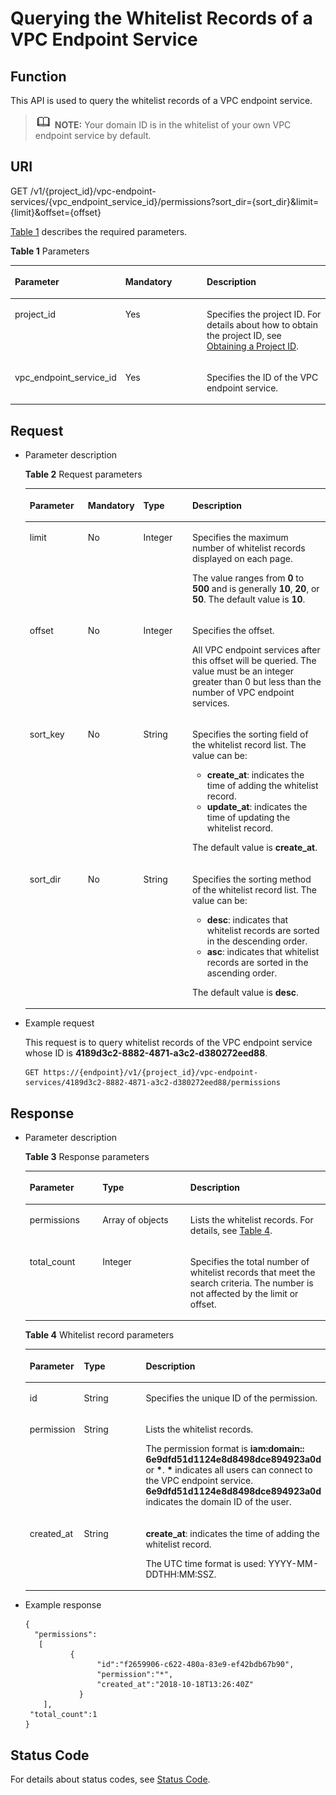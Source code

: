 # Querying the Whitelist Records of a VPC Endpoint Service<a name="vpcep_06_0208"></a>

## Function<a name="section1446932"></a>

This API is used to query the whitelist records of a VPC endpoint service.

>![](public_sys-resources/icon-note.gif) **NOTE:** 
>Your domain ID is in the whitelist of your own VPC endpoint service by default.

## URI<a name="section13022395"></a>

GET /v1/\{project\_id\}/vpc-endpoint-services/\{vpc\_endpoint\_service\_id\}/permissions?sort\_dir=\{sort\_dir\}&limit=\{limit\}&offset=\{offset\}

[Table 1](#table26447764)  describes the required parameters.

**Table  1**  Parameters

<a name="table26447764"></a>
<table><thead align="left"><tr id="row61738601"><th class="cellrowborder" valign="top" width="32.65%" id="mcps1.2.4.1.1"><p id="p34770760"><a name="p34770760"></a><a name="p34770760"></a><strong id="b2989112416347"><a name="b2989112416347"></a><a name="b2989112416347"></a>Parameter</strong></p>
</th>
<th class="cellrowborder" valign="top" width="26.529999999999998%" id="mcps1.2.4.1.2"><p id="p64968164"><a name="p64968164"></a><a name="p64968164"></a><strong id="b3249162617346"><a name="b3249162617346"></a><a name="b3249162617346"></a>Mandatory</strong></p>
</th>
<th class="cellrowborder" valign="top" width="40.82%" id="mcps1.2.4.1.3"><p id="p27929892"><a name="p27929892"></a><a name="p27929892"></a><strong id="b11183162783419"><a name="b11183162783419"></a><a name="b11183162783419"></a>Description</strong></p>
</th>
</tr>
</thead>
<tbody><tr id="row47728752"><td class="cellrowborder" valign="top" width="32.65%" headers="mcps1.2.4.1.1 "><p id="p40823729"><a name="p40823729"></a><a name="p40823729"></a>project_id</p>
</td>
<td class="cellrowborder" valign="top" width="26.529999999999998%" headers="mcps1.2.4.1.2 "><p id="p18387791"><a name="p18387791"></a><a name="p18387791"></a>Yes</p>
</td>
<td class="cellrowborder" valign="top" width="40.82%" headers="mcps1.2.4.1.3 "><p id="p13016113"><a name="p13016113"></a><a name="p13016113"></a>Specifies the project ID. For details about how to obtain the project ID, see <a href="obtaining-a-project-id.md">Obtaining a Project ID</a>.</p>
</td>
</tr>
<tr id="row50036160"><td class="cellrowborder" valign="top" width="32.65%" headers="mcps1.2.4.1.1 "><p id="p26397123"><a name="p26397123"></a><a name="p26397123"></a>vpc_endpoint_service_id</p>
</td>
<td class="cellrowborder" valign="top" width="26.529999999999998%" headers="mcps1.2.4.1.2 "><p id="p57792256"><a name="p57792256"></a><a name="p57792256"></a>Yes</p>
</td>
<td class="cellrowborder" valign="top" width="40.82%" headers="mcps1.2.4.1.3 "><p id="p50661149"><a name="p50661149"></a><a name="p50661149"></a>Specifies the ID of the VPC endpoint service.</p>
</td>
</tr>
</tbody>
</table>

## Request<a name="section50092695"></a>

-   Parameter description

    **Table  2**  Request parameters

    <a name="table61894122"></a>
    <table><thead align="left"><tr id="row39767838"><th class="cellrowborder" valign="top" width="19.388061193880613%" id="mcps1.2.5.1.1"><p id="p67078348"><a name="p67078348"></a><a name="p67078348"></a><strong id="b18624194183415"><a name="b18624194183415"></a><a name="b18624194183415"></a>Parameter</strong></p>
    </th>
    <th class="cellrowborder" valign="top" width="18.36816318368163%" id="mcps1.2.5.1.2"><p id="p64637118"><a name="p64637118"></a><a name="p64637118"></a><strong id="b1543255479"><a name="b1543255479"></a><a name="b1543255479"></a>Mandatory</strong></p>
    </th>
    <th class="cellrowborder" valign="top" width="16.328367163283673%" id="mcps1.2.5.1.3"><p id="p1115229"><a name="p1115229"></a><a name="p1115229"></a><strong id="b14373215355"><a name="b14373215355"></a><a name="b14373215355"></a>Type</strong></p>
    </th>
    <th class="cellrowborder" valign="top" width="45.91540845915409%" id="mcps1.2.5.1.4"><p id="p23224720"><a name="p23224720"></a><a name="p23224720"></a><strong id="b1785568989"><a name="b1785568989"></a><a name="b1785568989"></a>Description</strong></p>
    </th>
    </tr>
    </thead>
    <tbody><tr id="row2154176"><td class="cellrowborder" valign="top" width="19.388061193880613%" headers="mcps1.2.5.1.1 "><p id="p40270548"><a name="p40270548"></a><a name="p40270548"></a>limit</p>
    </td>
    <td class="cellrowborder" valign="top" width="18.36816318368163%" headers="mcps1.2.5.1.2 "><p id="p40688949"><a name="p40688949"></a><a name="p40688949"></a>No</p>
    </td>
    <td class="cellrowborder" valign="top" width="16.328367163283673%" headers="mcps1.2.5.1.3 "><p id="p7470538"><a name="p7470538"></a><a name="p7470538"></a>Integer</p>
    </td>
    <td class="cellrowborder" valign="top" width="45.91540845915409%" headers="mcps1.2.5.1.4 "><p id="p1133819"><a name="p1133819"></a><a name="p1133819"></a>Specifies the maximum number of whitelist records displayed on each page.</p>
    <p id="p10204378"><a name="p10204378"></a><a name="p10204378"></a>The value ranges from <strong id="b1254717241318"><a name="b1254717241318"></a><a name="b1254717241318"></a>0</strong> to <strong id="b1354113691319"><a name="b1354113691319"></a><a name="b1354113691319"></a>500</strong> and is generally <strong id="b946715895412"><a name="b946715895412"></a><a name="b946715895412"></a>10</strong>,<strong id="b1847005835417"><a name="b1847005835417"></a><a name="b1847005835417"></a> 20</strong>, or <strong id="b2471115814546"><a name="b2471115814546"></a><a name="b2471115814546"></a>50</strong>. The default value is <strong id="b34732586549"><a name="b34732586549"></a><a name="b34732586549"></a>10</strong>.</p>
    </td>
    </tr>
    <tr id="row24730546"><td class="cellrowborder" valign="top" width="19.388061193880613%" headers="mcps1.2.5.1.1 "><p id="p57017172"><a name="p57017172"></a><a name="p57017172"></a>offset</p>
    </td>
    <td class="cellrowborder" valign="top" width="18.36816318368163%" headers="mcps1.2.5.1.2 "><p id="p54988235"><a name="p54988235"></a><a name="p54988235"></a>No</p>
    </td>
    <td class="cellrowborder" valign="top" width="16.328367163283673%" headers="mcps1.2.5.1.3 "><p id="p24862079"><a name="p24862079"></a><a name="p24862079"></a>Integer</p>
    </td>
    <td class="cellrowborder" valign="top" width="45.91540845915409%" headers="mcps1.2.5.1.4 "><p id="p5736126132214"><a name="p5736126132214"></a><a name="p5736126132214"></a>Specifies the offset.</p>
    <p id="p11912494222"><a name="p11912494222"></a><a name="p11912494222"></a>All VPC endpoint services after this offset will be queried. The value must be an integer greater than 0 but less than the number of VPC endpoint services.</p>
    </td>
    </tr>
    <tr id="row66994296244"><td class="cellrowborder" valign="top" width="19.388061193880613%" headers="mcps1.2.5.1.1 "><p id="p594733716244"><a name="p594733716244"></a><a name="p594733716244"></a>sort_key</p>
    </td>
    <td class="cellrowborder" valign="top" width="18.36816318368163%" headers="mcps1.2.5.1.2 "><p id="p129471037182413"><a name="p129471037182413"></a><a name="p129471037182413"></a>No</p>
    </td>
    <td class="cellrowborder" valign="top" width="16.328367163283673%" headers="mcps1.2.5.1.3 "><p id="p119471937202418"><a name="p119471937202418"></a><a name="p119471937202418"></a>String</p>
    </td>
    <td class="cellrowborder" valign="top" width="45.91540845915409%" headers="mcps1.2.5.1.4 "><p id="p562418271823"><a name="p562418271823"></a><a name="p562418271823"></a>Specifies the sorting field of the whitelist record list. The value can be:</p>
    <a name="ul512472071414"></a><a name="ul512472071414"></a><ul id="ul512472071414"><li><strong id="b2811116368"><a name="b2811116368"></a><a name="b2811116368"></a>create_at</strong>: indicates the time of adding the whitelist record.</li><li><strong id="b2087421616363"><a name="b2087421616363"></a><a name="b2087421616363"></a>update_at</strong>: indicates the time of updating the whitelist record.</li></ul>
    <p id="p36041148141413"><a name="p36041148141413"></a><a name="p36041148141413"></a>The default value is <strong id="vpcep_06_0205_b84581912152219"><a name="vpcep_06_0205_b84581912152219"></a><a name="vpcep_06_0205_b84581912152219"></a>create_at</strong>.</p>
    </td>
    </tr>
    <tr id="row1253984418240"><td class="cellrowborder" valign="top" width="19.388061193880613%" headers="mcps1.2.5.1.1 "><p id="p146661827153215"><a name="p146661827153215"></a><a name="p146661827153215"></a>sort_dir</p>
    </td>
    <td class="cellrowborder" valign="top" width="18.36816318368163%" headers="mcps1.2.5.1.2 "><p id="p1666182717328"><a name="p1666182717328"></a><a name="p1666182717328"></a>No</p>
    </td>
    <td class="cellrowborder" valign="top" width="16.328367163283673%" headers="mcps1.2.5.1.3 "><p id="p14666182718326"><a name="p14666182718326"></a><a name="p14666182718326"></a>String</p>
    </td>
    <td class="cellrowborder" valign="top" width="45.91540845915409%" headers="mcps1.2.5.1.4 "><p id="p1648594010189"><a name="p1648594010189"></a><a name="p1648594010189"></a>Specifies the sorting method of the whitelist record list. The value can be:</p>
    <a name="ul9628101291617"></a><a name="ul9628101291617"></a><ul id="ul9628101291617"><li><strong id="b39503129475"><a name="b39503129475"></a><a name="b39503129475"></a>desc</strong>: indicates that whitelist records are sorted in the descending order.</li><li><strong id="b82461415204717"><a name="b82461415204717"></a><a name="b82461415204717"></a>asc</strong>: indicates that whitelist records are sorted in the ascending order.</li></ul>
    <p id="p1719319255168"><a name="p1719319255168"></a><a name="p1719319255168"></a>The default value is <strong id="vpcep_06_0205_b84235270614202"><a name="vpcep_06_0205_b84235270614202"></a><a name="vpcep_06_0205_b84235270614202"></a>desc</strong>.</p>
    </td>
    </tr>
    </tbody>
    </table>

-   Example request

    This request is to query whitelist records of the VPC endpoint service whose ID is  **4189d3c2-8882-4871-a3c2-d380272eed88**.

    ```
    GET https://{endpoint}/v1/{project_id}/vpc-endpoint-services/4189d3c2-8882-4871-a3c2-d380272eed88/permissions
    ```


## Response<a name="section30976474"></a>

-   Parameter description

    **Table  3**  Response parameters

    <a name="table20176194"></a>
    <table><thead align="left"><tr id="row11639215"><th class="cellrowborder" valign="top" width="24.242424242424242%" id="mcps1.2.4.1.1"><p id="p3252353"><a name="p3252353"></a><a name="p3252353"></a><strong id="b1329792667"><a name="b1329792667"></a><a name="b1329792667"></a>Parameter</strong></p>
    </th>
    <th class="cellrowborder" valign="top" width="29.292929292929294%" id="mcps1.2.4.1.2"><p id="p62114027"><a name="p62114027"></a><a name="p62114027"></a><strong id="b1094611042"><a name="b1094611042"></a><a name="b1094611042"></a>Type</strong></p>
    </th>
    <th class="cellrowborder" valign="top" width="46.464646464646464%" id="mcps1.2.4.1.3"><p id="p65180310"><a name="p65180310"></a><a name="p65180310"></a><strong id="b1818730356"><a name="b1818730356"></a><a name="b1818730356"></a>Description</strong></p>
    </th>
    </tr>
    </thead>
    <tbody><tr id="row45113770"><td class="cellrowborder" valign="top" width="24.242424242424242%" headers="mcps1.2.4.1.1 "><p id="p30336717"><a name="p30336717"></a><a name="p30336717"></a>permissions</p>
    </td>
    <td class="cellrowborder" valign="top" width="29.292929292929294%" headers="mcps1.2.4.1.2 "><p id="p41355050"><a name="p41355050"></a><a name="p41355050"></a>Array of objects</p>
    </td>
    <td class="cellrowborder" valign="top" width="46.464646464646464%" headers="mcps1.2.4.1.3 "><p id="p61424743"><a name="p61424743"></a><a name="p61424743"></a>Lists the whitelist records. For details, see <a href="#table50257079">Table 4</a>.</p>
    </td>
    </tr>
    <tr id="row15951777"><td class="cellrowborder" valign="top" width="24.242424242424242%" headers="mcps1.2.4.1.1 "><p id="p17025554"><a name="p17025554"></a><a name="p17025554"></a>total_count</p>
    </td>
    <td class="cellrowborder" valign="top" width="29.292929292929294%" headers="mcps1.2.4.1.2 "><p id="p36892599"><a name="p36892599"></a><a name="p36892599"></a>Integer</p>
    </td>
    <td class="cellrowborder" valign="top" width="46.464646464646464%" headers="mcps1.2.4.1.3 "><p id="p35510520"><a name="p35510520"></a><a name="p35510520"></a>Specifies the total number of whitelist records that meet the search criteria. The number is not affected by the limit or offset.</p>
    </td>
    </tr>
    </tbody>
    </table>

    **Table  4**  Whitelist record parameters 

    <a name="table50257079"></a>
    <table><thead align="left"><tr id="row15696288"><th class="cellrowborder" valign="top" width="17.72%" id="mcps1.2.4.1.1"><p id="p63439817"><a name="p63439817"></a><a name="p63439817"></a><strong id="b114315252378"><a name="b114315252378"></a><a name="b114315252378"></a>Parameter</strong></p>
    </th>
    <th class="cellrowborder" valign="top" width="20.94%" id="mcps1.2.4.1.2"><p id="p38351587"><a name="p38351587"></a><a name="p38351587"></a><strong id="b270042550"><a name="b270042550"></a><a name="b270042550"></a>Type</strong></p>
    </th>
    <th class="cellrowborder" valign="top" width="61.339999999999996%" id="mcps1.2.4.1.3"><p id="p19470870"><a name="p19470870"></a><a name="p19470870"></a><strong id="b163363606"><a name="b163363606"></a><a name="b163363606"></a>Description</strong></p>
    </th>
    </tr>
    </thead>
    <tbody><tr id="row33636617"><td class="cellrowborder" valign="top" width="17.72%" headers="mcps1.2.4.1.1 "><p id="p40211428"><a name="p40211428"></a><a name="p40211428"></a>id</p>
    </td>
    <td class="cellrowborder" valign="top" width="20.94%" headers="mcps1.2.4.1.2 "><p id="p35900240"><a name="p35900240"></a><a name="p35900240"></a>String</p>
    </td>
    <td class="cellrowborder" valign="top" width="61.339999999999996%" headers="mcps1.2.4.1.3 "><p id="p22238324"><a name="p22238324"></a><a name="p22238324"></a>Specifies the unique ID of the permission.</p>
    </td>
    </tr>
    <tr id="row65927195"><td class="cellrowborder" valign="top" width="17.72%" headers="mcps1.2.4.1.1 "><p id="p38502599"><a name="p38502599"></a><a name="p38502599"></a>permission</p>
    </td>
    <td class="cellrowborder" valign="top" width="20.94%" headers="mcps1.2.4.1.2 "><p id="p31702848"><a name="p31702848"></a><a name="p31702848"></a>String</p>
    </td>
    <td class="cellrowborder" valign="top" width="61.339999999999996%" headers="mcps1.2.4.1.3 "><p id="p8301318441"><a name="p8301318441"></a><a name="p8301318441"></a>Lists the whitelist records.</p>
    <p id="p17793901"><a name="p17793901"></a><a name="p17793901"></a>The permission format is <strong id="b10288112415171"><a name="b10288112415171"></a><a name="b10288112415171"></a>iam:domain:: 6e9dfd51d1124e8d8498dce894923a0d</strong> or <strong id="b1728912421716"><a name="b1728912421716"></a><a name="b1728912421716"></a>*</strong>. <strong id="b4289142441711"><a name="b4289142441711"></a><a name="b4289142441711"></a>*</strong> indicates all users can connect to the VPC endpoint service. <strong id="b61191344184217"><a name="b61191344184217"></a><a name="b61191344184217"></a>6e9dfd51d1124e8d8498dce894923a0d</strong> indicates the domain ID of the user.</p>
    </td>
    </tr>
    <tr id="row25927387"><td class="cellrowborder" valign="top" width="17.72%" headers="mcps1.2.4.1.1 "><p id="p19743602"><a name="p19743602"></a><a name="p19743602"></a>created_at</p>
    </td>
    <td class="cellrowborder" valign="top" width="20.94%" headers="mcps1.2.4.1.2 "><p id="p55727921"><a name="p55727921"></a><a name="p55727921"></a>String</p>
    </td>
    <td class="cellrowborder" valign="top" width="61.339999999999996%" headers="mcps1.2.4.1.3 "><p id="p22890001"><a name="p22890001"></a><a name="p22890001"></a><strong id="b5520114064017"><a name="b5520114064017"></a><a name="b5520114064017"></a>create_at</strong>: indicates the time of adding the whitelist record.</p>
    <p id="p871616113394"><a name="p871616113394"></a><a name="p871616113394"></a>The UTC time format is used: YYYY-MM-DDTHH:MM:SSZ.</p>
    </td>
    </tr>
    </tbody>
    </table>


-   Example response

    ```
    {
      "permissions":
       [
              {
                    "id":"f2659906-c622-480a-83e9-ef42bdb67b90",
                    "permission":"*",
                    "created_at":"2018-10-18T13:26:40Z"
                }
        ],
     "total_count":1
    }
    ```


## Status Code<a name="section26066437"></a>

For details about status codes, see  [Status Code](status-code.md).

